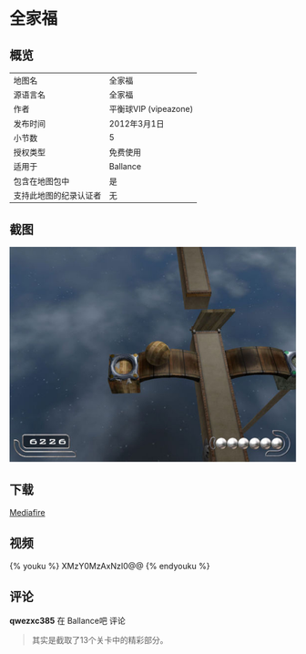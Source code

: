 # 全家福

## 概览

|||
|:---|:---|
|地图名|全家福|
|源语言名|全家福|
|作者|平衡球VIP (vipeazone)|
|发布时间|2012年3月1日|
|小节数|5|
|授权类型|免费使用|
|适用于|Ballance|
|包含在地图包中|是|
|支持此地图的纪录认证者|无|

## 截图

![img](../../../assets/customMapIndex/familyPortrait.jpg)


## 下载

[Mediafire](https://www.mediafire.com/download/kehbaqouwv106k8)


## 视频

{% youku %} XMzY0MzAxNzI0@@ {% endyouku %}


## 评论

**qwezxc385** 在 Ballance吧 评论

> 其实是截取了13个关卡中的精彩部分。

